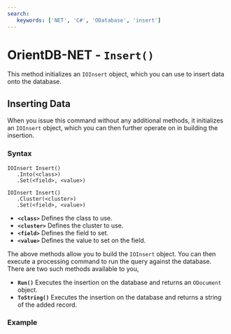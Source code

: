 ```yaml
---
search:
   keywords: ['NET', 'C#', 'ODatabase', 'insert']
---
```


# OrientDB-NET - `Insert()`

This method initializes an `IOInsert` object, which you can use to insert data onto the database.

## Inserting Data

When you issue this command without any additional methods, it initializes an `IOInsert` object, which you can then further operate on in building the insertion.

### Syntax

```
IOInsert Insert()
   .Into(<class>)
   .Set(<field>, <value>)

IOInsert Insert()
   .Cluster(<cluster>)
   .Set(<field>, <value>)
```

- **`<class>`** Defines the class to use.
- **`<cluster>`** Defines the cluster to use.
- **`<field>`** Defines the field to set.
- **`<value>`** Defines the value to set on the field.

The above methods allow you to build the `IOInsert` object.  You can then execute a processing command to run the query against the database.  There are two such methods available to you,

- **`Run()`** Executes the insertion on the database and returns an `ODocument` object.
- **`ToString()`** Executes the insertion on the database and returns a string of the added record.

### Example
